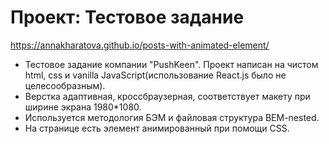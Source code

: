 # Проект: Тестовое задание

https://annakharatova.github.io/posts-with-animated-element/

 - Тестовое задание компании "PushKeen". Проект написан на чистом html, css и vanilla JavaScript(использование React.js было не целесообразным).
 - Верстка адаптивная, кроссбраузерная, соответствует макету при ширине экрана 1980*1080.
 - Используется методология БЭМ и файловая структура BEM-nested.
 - На странице есть элемент анимированный при помощи CSS.